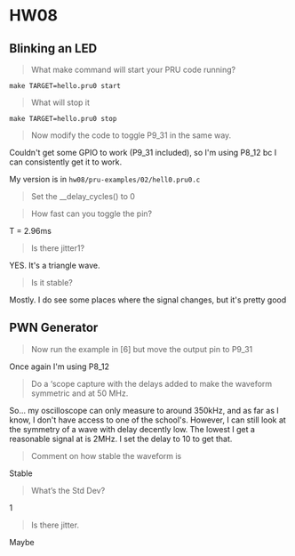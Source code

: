 # HW08

## Blinking an LED

> What make command will start your PRU code running?

`make TARGET=hello.pru0 start`

> What will stop it

`make TARGET=hello.pru0 stop`

> Now modify the code to toggle P9_31 in the same way.

Couldn't get some GPIO to work (P9_31 included), so I'm using P8_12 bc I can consistently get it to work.

My version is in `hw08/pru-examples/02/hell0.pru0.c`

> Set the __delay_cycles() to 0

> How fast can you toggle the pin?

T = 2.96ms

> Is there jitter1?

YES. It's a triangle wave.

> Is it stable?

Mostly. I do see some places where the signal changes, but it's pretty good

## PWN Generator

> Now run the example in [6] but move the output pin to P9_31

Once again I'm using P8_12

> Do a ‘scope capture with the delays added to make the waveform symmetric and at 50 MHz.

So... my oscilloscope can only measure to around 350kHz, and as far as I know, I don't have access to one of the school's. However, I can still look at the symmetry of a wave with delay decently low. The lowest I get a reasonable signal at is 2MHz. I set the delay to 10 to get that.

> Comment on how stable the waveform is

Stable

> What’s the Std Dev?

1

> Is there jitter.

Maybe
